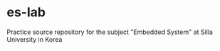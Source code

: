 # es-lab

Practice source repository for the subject "Embedded System" at Silla University in Korea
